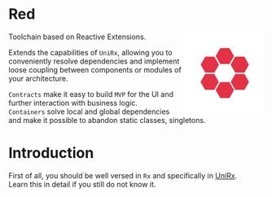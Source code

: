 # Red
<img align="right" width="160px" height="160px" src="logo.png">

Toolchain based on Reactive Extensions.
  
Extends the capabilities of `UniRx`, allowing you to conveniently resolve dependencies and implement loose coupling between components or modules of your architecture.  

`Contracts` make it easy to build `MVP` for the UI and further interaction with business logic.  
`Containers` solve local and global dependencies and make it possible to abandon static classes, singletons.  

# Introduction

First of all, you should be well versed in `Rx` and specifically in [UniRx](https://github.com/neuecc/UniRx).  
Learn this in detail if you still do not know it.  
